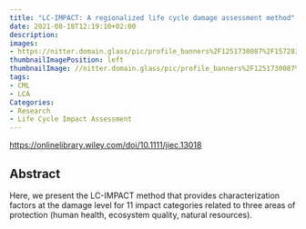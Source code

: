 ```yaml
---
title: "LC-IMPACT: A regionalized life cycle damage assessment method"
date: 2021-08-18T12:19:10+02:00
description:
images:
- https://nitter.domain.glass/pic/profile_banners%2F1251730087%2F1572833196%2F1500x500
thumbnailImagePosition: left
thumbnailImage: //nitter.domain.glass/pic/profile_banners%2F1251730087%2F1572833196%2F1500x500
tags:
- CML
- LCA
Categories:
- Research
- Life Cycle Impact Assessment
---
```


https://onlinelibrary.wiley.com/doi/10.1111/jiec.13018

## Abstract

Here, we present the LC-IMPACT method that provides characterization factors at the damage level for 11 impact categories related to three areas of protection (human health, ecosystem quality, natural resources).
